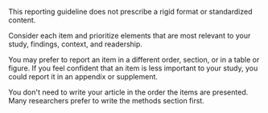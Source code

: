 This reporting guideline does not prescribe a rigid format or standardized content.

Consider each item and prioritize elements that are most relevant to your study, findings, context, and readership.

You may prefer to report an item in a different order, section, or in a table or figure. If you feel confident that an item is less important to your study, you could report it in an appendix or supplement.

You don't need to write your article in the order the items are presented. Many researchers prefer to write the methods section first.